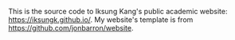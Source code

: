 This is the source code to Iksung Kang's public academic website: https://iksungk.github.io/. My website's template is from https://github.com/jonbarron/website.
